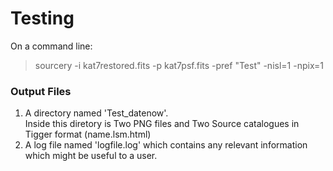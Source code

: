 # Testing

On a command line:
> sourcery -i kat7restored.fits -p kat7psf.fits -pref "Test" -nisl=1 -npix=1

### Output Files 

1. A directory named 'Test_datenow'.   
   Inside this diretory is Two PNG files and Two Source catalogues in Tigger format (name.lsm.html)
2. A log file named 'logfile.log' which contains any relevant information which might be useful to a user.
